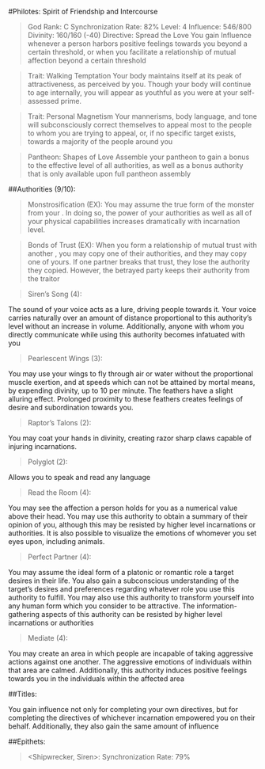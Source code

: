 #Philotes: Spirit of Friendship and Intercourse
>God Rank: C
>Synchronization Rate: 82%
>Level: 4
>Influence: 546/800
>Divinity: 160/160 (-40)
>Directive: Spread the Love
You gain Influence whenever a person harbors positive feelings towards you beyond a certain threshold, or when you facilitate a relationship of mutual affection beyond a certain threshold

>Trait: Walking Temptation
Your body maintains itself at its peak of attractiveness, as perceived by you. Though your body will continue to age internally, you will appear as youthful as you were at your self-assessed prime.

>Trait: Personal Magnetism
Your mannerisms, body language, and tone will subconsciously correct themselves to appeal most to the people to whom you are trying to appeal, or, if no specific target exists, towards a majority of the people around you

>Pantheon: Shapes of Love
Assemble your pantheon to gain a bonus to the effective level of all authorities, as well as a bonus authority that is only available upon full pantheon assembly

##Authorities (9/10):

>Monstrosification (EX): 
You may assume the true form of the monster from your <Myth>. In doing so, the power of your authorities as well as all of your physical capabilities increases dramatically with incarnation level.

>Bonds of Trust (EX):
When you form a relationship of mutual trust with another <Incarnation>, you may copy one of their authorities, and they may copy one of yours. If one partner breaks that trust, they lose the authority they copied. However, the betrayed party keeps their authority from the traitor

>Siren’s Song (4):

The sound of your voice acts as a lure, driving people towards it. Your voice carries naturally over an amount of distance proportional to this authority’s level without an increase in volume. Additionally, anyone with whom you directly communicate while using this authority becomes infatuated with you

>Pearlescent Wings  (3):

You may use your wings to fly through air or water without the proportional muscle exertion, and at speeds which can not be attained by mortal means, by expending divinity, up to 10 per minute. The feathers have a slight alluring effect. Prolonged proximity to these feathers creates feelings of desire and subordination towards you.

>Raptor’s Talons (2):

You may coat your hands in divinity, creating razor sharp claws capable of injuring incarnations.

>Polyglot (2):

Allows you to speak and read any language

>Read the Room (4):

You may see the affection a person holds for you as a numerical value above their head. You may use this authority to obtain a summary of their opinion of you, although this may be resisted by higher level incarnations or authorities. It is also possible to visualize the emotions of whomever you set eyes upon, including animals. 

>Perfect Partner (4):

You may assume the ideal form of a platonic or romantic role a target desires in their life. You also gain a subconscious understanding of the target’s desires and preferences regarding whatever role you use this authority to fulfill. You may also use this authority to transform yourself into any human form which you consider to be attractive. The information-gathering aspects of this authority can be resisted by higher level incarnations or authorities

>Mediate (4):

You may create an area in which people are incapable of taking aggressive actions against one another. The aggressive emotions of individuals within that area are calmed. Additionally, this authority induces positive feelings towards you in the individuals within the affected area

##Titles:

><First Recipient of Miracles>

You gain influence not only for completing your own directives, but for completing the directives of whichever incarnation empowered you on their behalf. Additionally, they also gain the same amount of influence

##Epithets:

><Shipwrecker, Siren>:
Synchronization Rate: 79%